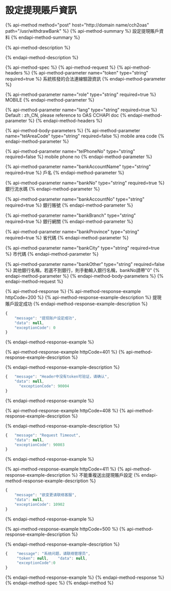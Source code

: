 # 設定提現賬戶資訊

{% api-method method="post" host="http://domain name/cch2oas" path="/usr/withdrawBank" %}
{% api-method-summary %}
設定提現賬戶資料
{% endapi-method-summary %}

{% api-method-description %}

{% endapi-method-description %}

{% api-method-spec %}
{% api-method-request %}
{% api-method-headers %}
{% api-method-parameter name="token" type="string" required=true %}
系統核發的合法連線驗證資訊
{% endapi-method-parameter %}

{% api-method-parameter name="role" type="string" required=true %}
MOBILE
{% endapi-method-parameter %}

{% api-method-parameter name="lang" type="string" required=true %}
Default : zh\_CN, please reference to OAS CCHAPI doc
{% endapi-method-parameter %}
{% endapi-method-headers %}

{% api-method-body-parameters %}
{% api-method-parameter name="telAreaCode" type="string" required=false %}
mobile area code
{% endapi-method-parameter %}

{% api-method-parameter name="telPhoneNo" type="string" required=false %}
mobile phone no
{% endapi-method-parameter %}

{% api-method-parameter name="bankAccountName" type="string" required=true %}
戶名
{% endapi-method-parameter %}

{% api-method-parameter name="bankNo" type="string" required=true %}
 銀行流水碼
{% endapi-method-parameter %}

{% api-method-parameter name="bankAccountNo" type="string" required=true %}
 銀行賬號
{% endapi-method-parameter %}

{% api-method-parameter name="bankBranch" type="string" required=true %}
 銀行網關
{% endapi-method-parameter %}

{% api-method-parameter name="bankProvince" type="string" required=true %}
 省代碼
{% endapi-method-parameter %}

{% api-method-parameter name="bankCity" type="string" required=true %}
 市代碼
{% endapi-method-parameter %}

{% api-method-parameter name="bankOther" type="string" required=false %}
 其他銀行名稱，若選不到銀行，則手動輸入銀行名稱，bankNo請帶"0"
{% endapi-method-parameter %}
{% endapi-method-body-parameters %}
{% endapi-method-request %}

{% api-method-response %}
{% api-method-response-example httpCode=200 %}
{% api-method-response-example-description %}
 提現賬戶設定成功
{% endapi-method-response-example-description %}

```javascript
{
    "message": "提现账户设定成功",
    "data": null,
    "exceptionCode": 0
}
```
{% endapi-method-response-example %}

{% api-method-response-example httpCode=401 %}
{% api-method-response-example-description %}

{% endapi-method-response-example-description %}

```javascript
{   "message": "Header中没有token可验证，请确认",
    "data": null,
	  "exceptionCode": 90004
}
```
{% endapi-method-response-example %}

{% api-method-response-example httpCode=408 %}
{% api-method-response-example-description %}

{% endapi-method-response-example-description %}

```javascript
{   "message": "Request Timeout",
    "data": null,
    "exceptionCode": 90003
}
```
{% endapi-method-response-example %}

{% api-method-response-example httpCode=411 %}
{% api-method-response-example-description %}
不能重複送出提現賬戶設定
{% endapi-method-response-example-description %}

```javascript
{
    "message": "欲变更请联络客服",
    "data": null,
    "exceptionCode": 10902
}
```
{% endapi-method-response-example %}

{% api-method-response-example httpCode=500 %}
{% api-method-response-example-description %}

{% endapi-method-response-example-description %}

```javascript
{    "message": "系统问题，请联络管理员",
     "token": null,    "data": null,
	 "exceptionCode":0
}
```
{% endapi-method-response-example %}
{% endapi-method-response %}
{% endapi-method-spec %}
{% endapi-method %}



